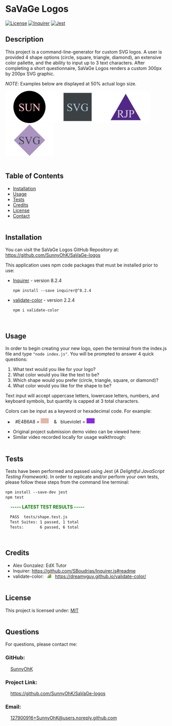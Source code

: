 # SaVaGe Logos

[![License](https://img.shields.io/badge/License-MIT-yellow.svg)](https://choosealicense.com/licenses/mit) [![Inquirer](https://img.shields.io/badge/Inquirer-v8.2.4-red.svg)](https://github.com/SBoudrias/Inquirer.js#readme) [![Jest](https://img.shields.io/badge/Tests-Jest-green.svg)](https://jestjs.io/)

## Description
This project is a command-line-generator for custom SVG logos. A user is provided 4 shape options (circle, square, triangle, diamond), an extensive color pallette, and the ability to input up to 3 text characters. After completing a short questionnaire, SaVaGe Logos renders a custom 300px by 200px SVG graphic. 

<i>NOTE</i>: Examples below are displayed at 50% actual logo size.

<img src="examples/logoCir.png" width="150" height="100"/><img src="examples/logoSqu.png" width="150" height="100"/><img src="examples/logoTri.png" width="150" height="100"/><img src="examples/logoDia.png" width="150" height="100"/>
<br><br>

## Table of Contents

- [Installation](#installation)
- [Usage](#usage)
- [Tests](#tests)
- [Credits](#credits)
- [License](#license)
- [Contact](#contact)
<br><br>

## Installation

You can visit the SaVaGe Logos GitHub Repository at: https://github.com/SunnyOhK/SaVaGe-logos

This application uses npm code packages that must be installed prior to use:
- [Inquirer](https://github.com/SBoudrias/Inquirer.js#readme) - version 8.2.4

      npm install --save inquirer@^8.2.4
      
- [validate-color](https://github.com/dreamyguy/validate-color/blob/master/README.md) - version 2.2.4

      npm i validate-color
<br>

## Usage 
In order to begin creating your new logo, open the terminal from the index.js file and type `"node index.js"`. You will be prompted to answer 4 quick questions:
  1. What text would you like for your logo?
  2. What color would you like the text to be?
  3. Which shape would you prefer (circle, triangle, square, or diamond)?
  4. What color would you like for the shape to be?

Text input will accept uppercase letters, lowercase letters, numbers, and keyboard symbols, but quantity is capped at 3 total characters. 

Colors can be input as a keyword or hexadecimal code. For example:

&nbsp;&nbsp;▸&nbsp;&nbsp;&nbsp; #E4B6A8 = <img src="images/e4b6a8-color-block.png" width="25" height="16"/> &nbsp;&nbsp;&nbsp;&&nbsp;&nbsp;&nbsp;blueviolet = <img src="images/blueviolet-color-block.png" width="25" height="16"/>


- Original project submission demo video can be viewed here: 
- Similar video recorded locally for usage walkthrough:
<br><br>

## Tests

Tests have been performed and passed using Jest (<i>A Delightful JavaScript Testing Framework</i>). In order to replicate and/or perform your own tests, please follow these steps from the command line terminal:
    
    npm install --save-dev jest
    npm test
&nbsp;&nbsp;&nbsp;&nbsp;<span style="color:green"><b>----- LATEST TEST RESULTS -----</b></span>

      PASS  tests/shape.test.js
      Test Suites: 1 passed, 1 total
      Tests:       6 passed, 6 total
<br>

## Credits

- Alex Gonzalez: EdX Tutor 
- Inquirer: https://github.com/SBoudrias/Inquirer.js#readme
- validate-color: &nbsp;&nbsp;<img src="images/validate-color-logo.png" alt="validate-color" width="12" height="12"/>&nbsp;&nbsp; https://dreamyguy.github.io/validate-color/
<br><br>

## License
This project is licensed under: [MIT](https://choosealicense.com/licenses/mit/)
<br><br>

## Questions

For questions, please contact me:

### GitHub: 
  &nbsp;&nbsp;&nbsp; [SunnyOhK](https://github.com/SunnyOhK)

### Project Link: 
  &nbsp;&nbsp;&nbsp; https://github.com/SunnyOhK/SaVaGe-logos
### Email: 
  &nbsp;&nbsp;&nbsp; 127900916+SunnyOhK@users.noreply.github.com

